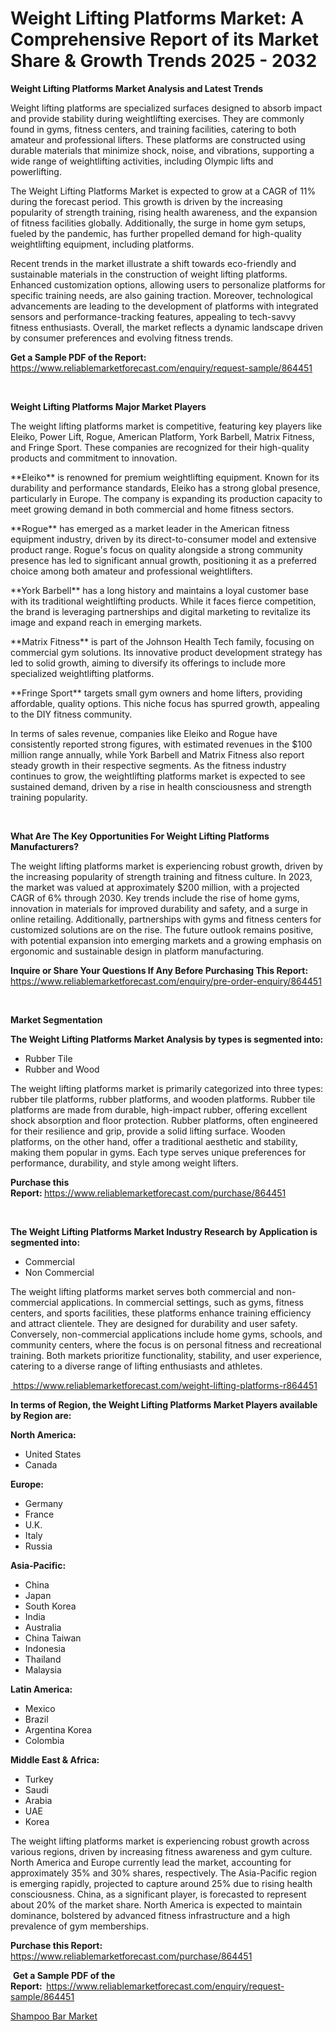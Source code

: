 <p><h1>Weight Lifting Platforms Market: A Comprehensive Report of its Market Share & Growth Trends 2025 - 2032</h1></p><p><strong>Weight Lifting Platforms Market Analysis and Latest Trends</strong></p>
<p><p>Weight lifting platforms are specialized surfaces designed to absorb impact and provide stability during weightlifting exercises. They are commonly found in gyms, fitness centers, and training facilities, catering to both amateur and professional lifters. These platforms are constructed using durable materials that minimize shock, noise, and vibrations, supporting a wide range of weightlifting activities, including Olympic lifts and powerlifting.</p><p>The Weight Lifting Platforms Market is expected to grow at a CAGR of 11% during the forecast period. This growth is driven by the increasing popularity of strength training, rising health awareness, and the expansion of fitness facilities globally. Additionally, the surge in home gym setups, fueled by the pandemic, has further propelled demand for high-quality weightlifting equipment, including platforms.</p><p>Recent trends in the market illustrate a shift towards eco-friendly and sustainable materials in the construction of weight lifting platforms. Enhanced customization options, allowing users to personalize platforms for specific training needs, are also gaining traction. Moreover, technological advancements are leading to the development of platforms with integrated sensors and performance-tracking features, appealing to tech-savvy fitness enthusiasts. Overall, the market reflects a dynamic landscape driven by consumer preferences and evolving fitness trends.</p></p>
<p><strong>Get a Sample PDF of the Report:&nbsp;</strong> <a href="https://www.reliablemarketforecast.com/enquiry/request-sample/864451?utm_campaign=2232&utm_medium=2&utm_source=Github&utm_content=ia&utm_term=08022025&utm_id=weight-lifting-platforms">https://www.reliablemarketforecast.com/enquiry/request-sample/864451</a></p>
<p>&nbsp;</p>
<p><strong>Weight Lifting Platforms Major Market Players</strong></p>
<p><p>The weight lifting platforms market is competitive, featuring key players like Eleiko, Power Lift, Rogue, American Platform, York Barbell, Matrix Fitness, and Fringe Sport. These companies are recognized for their high-quality products and commitment to innovation.</p><p>**Eleiko** is renowned for premium weightlifting equipment. Known for its durability and performance standards, Eleiko has a strong global presence, particularly in Europe. The company is expanding its production capacity to meet growing demand in both commercial and home fitness sectors.</p><p>**Rogue** has emerged as a market leader in the American fitness equipment industry, driven by its direct-to-consumer model and extensive product range. Rogue's focus on quality alongside a strong community presence has led to significant annual growth, positioning it as a preferred choice among both amateur and professional weightlifters.</p><p>**York Barbell** has a long history and maintains a loyal customer base with its traditional weightlifting products. While it faces fierce competition, the brand is leveraging partnerships and digital marketing to revitalize its image and expand reach in emerging markets.</p><p>**Matrix Fitness** is part of the Johnson Health Tech family, focusing on commercial gym solutions. Its innovative product development strategy has led to solid growth, aiming to diversify its offerings to include more specialized weightlifting platforms.</p><p>**Fringe Sport** targets small gym owners and home lifters, providing affordable, quality options. This niche focus has spurred growth, appealing to the DIY fitness community.</p><p>In terms of sales revenue, companies like Eleiko and Rogue have consistently reported strong figures, with estimated revenues in the $100 million range annually, while York Barbell and Matrix Fitness also report steady growth in their respective segments. As the fitness industry continues to grow, the weightlifting platforms market is expected to see sustained demand, driven by a rise in health consciousness and strength training popularity.</p></p>
<p>&nbsp;</p>
<p><strong>What Are The Key Opportunities For Weight Lifting Platforms Manufacturers?</strong></p>
<p><p>The weight lifting platforms market is experiencing robust growth, driven by the increasing popularity of strength training and fitness culture. In 2023, the market was valued at approximately $200 million, with a projected CAGR of 6% through 2030. Key trends include the rise of home gyms, innovation in materials for improved durability and safety, and a surge in online retailing. Additionally, partnerships with gyms and fitness centers for customized solutions are on the rise. The future outlook remains positive, with potential expansion into emerging markets and a growing emphasis on ergonomic and sustainable design in platform manufacturing.</p></p>
<p><strong>Inquire or Share Your Questions If Any Before Purchasing This Report:</strong> <a href="https://www.reliablemarketforecast.com/enquiry/pre-order-enquiry/864451?utm_campaign=2232&utm_medium=2&utm_source=Github&utm_content=ia&utm_term=08022025&utm_id=weight-lifting-platforms">https://www.reliablemarketforecast.com/enquiry/pre-order-enquiry/864451</a></p>
<p>&nbsp;</p>
<p><strong>Market Segmentation</strong></p>
<p><strong>The Weight Lifting Platforms Market Analysis by types is segmented into:</strong></p>
<p><ul><li>Rubber Tile</li><li>Rubber and Wood</li></ul></p>
<p><p>The weight lifting platforms market is primarily categorized into three types: rubber tile platforms, rubber platforms, and wooden platforms. Rubber tile platforms are made from durable, high-impact rubber, offering excellent shock absorption and floor protection. Rubber platforms, often engineered for their resilience and grip, provide a solid lifting surface. Wooden platforms, on the other hand, offer a traditional aesthetic and stability, making them popular in gyms. Each type serves unique preferences for performance, durability, and style among weight lifters.</p></p>
<p><strong>Purchase this Report:&nbsp;</strong><a href="https://www.reliablemarketforecast.com/purchase/864451?utm_campaign=2232&utm_medium=2&utm_source=Github&utm_content=ia&utm_term=08022025&utm_id=weight-lifting-platforms">https://www.reliablemarketforecast.com/purchase/864451</a></p>
<p>&nbsp;</p>
<p><strong>The Weight Lifting Platforms Market Industry Research by Application is segmented into:</strong></p>
<p><ul><li>Commercial</li><li>Non Commercial</li></ul></p>
<p><p>The weight lifting platforms market serves both commercial and non-commercial applications. In commercial settings, such as gyms, fitness centers, and sports facilities, these platforms enhance training efficiency and attract clientele. They are designed for durability and user safety. Conversely, non-commercial applications include home gyms, schools, and community centers, where the focus is on personal fitness and recreational training. Both markets prioritize functionality, stability, and user experience, catering to a diverse range of lifting enthusiasts and athletes.</p></p>
<p><a href="https://www.reliablemarketforecast.com/weight-lifting-platforms-r864451?utm_campaign=2232&utm_medium=2&utm_source=Github&utm_content=ia&utm_term=08022025&utm_id=weight-lifting-platforms">&nbsp;https://www.reliablemarketforecast.com/weight-lifting-platforms-r864451</a></p>
<p><strong>In terms of Region, the Weight Lifting Platforms Market Players available by Region are:</strong></p>
<p>
    <p> <strong> North America: </strong>
        <ul>
            <li>United States</li>
            <li>Canada</li>
        </ul>
        </p> 
    <p> <strong> Europe: </strong>
        <ul>
            <li>Germany</li>
            <li>France</li>
            <li>U.K.</li>
            <li>Italy</li>
            <li>Russia</li>
        </ul>
        </p> 
    <p> <strong> Asia-Pacific: </strong>
        <ul>
            <li>China</li>
            <li>Japan</li>
            <li>South Korea</li>
            <li>India</li>
            <li>Australia</li>
            <li>China Taiwan</li>
            <li>Indonesia</li>
            <li>Thailand</li>
            <li>Malaysia</li>
        </ul>
        </p> 
    <p> <strong> Latin America: </strong>
        <ul>
            <li>Mexico</li>
            <li>Brazil</li>
            <li>Argentina Korea</li>
            <li>Colombia</li>
        </ul>
        </p> 
    <p> <strong> Middle East & Africa: </strong>
        <ul>
            <li>Turkey</li>
            <li>Saudi</li>
            <li>Arabia</li>
            <li>UAE</li>
            <li>Korea</li>
        </ul>
    </p>
    </p>
<p><p>The weight lifting platforms market is experiencing robust growth across various regions, driven by increasing fitness awareness and gym culture. North America and Europe currently lead the market, accounting for approximately 35% and 30% shares, respectively. The Asia-Pacific region is emerging rapidly, projected to capture around 25% due to rising health consciousness. China, as a significant player, is forecasted to represent about 20% of the market share. North America is expected to maintain dominance, bolstered by advanced fitness infrastructure and a high prevalence of gym memberships.</p></p>
<p><strong>Purchase this Report: </strong><a href="https://www.reliablemarketforecast.com/purchase/864451?utm_campaign=2232&utm_medium=2&utm_source=Github&utm_content=ia&utm_term=08022025&utm_id=weight-lifting-platforms">https://www.reliablemarketforecast.com/purchase/864451</a></p>
<p>&nbsp;<strong>Get a Sample PDF of the Report:&nbsp;&nbsp;</strong><a href="https://www.reliablemarketforecast.com/enquiry/request-sample/864451?utm_campaign=2232&utm_medium=2&utm_source=Github&utm_content=ia&utm_term=08022025&utm_id=weight-lifting-platforms">https://www.reliablemarketforecast.com/enquiry/request-sample/864451</a></p>
<p><strong></strong></p>
<p><p><a href="https://github.com/kbollin866/Market-Research-Report-List-1/blob/main/shampoo-bar-market.md?utm_campaign=2232&utm_medium=2&utm_source=Github&utm_content=ia&utm_term=08022025&utm_id=weight-lifting-platforms">Shampoo Bar Market</a></p></p>